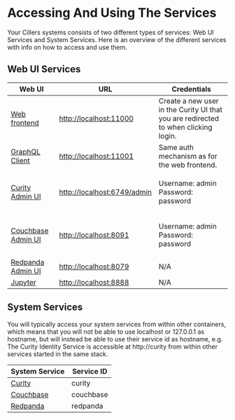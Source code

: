 # Accessing And Using The Services

Your Cillers systems consists of two different types of services:  Web UI Services and System Services. Here is an overview of the different services with info on how to access and use them.

## Web UI Services

| Web UI                                                      | URL                                                        | Credentials                                                                         |
| ----------------------------------------------------------- | ---------------------------------------------------------- | ----------------------------------------------------------------------------------- |
| [Web frontend](web-ui-services/web-app.md)                  | [http://localhost:11000](http://localhost:11000)           | Create a new user in the Curity UI that you are redirected to when clicking login.  |
| [GraphQL Client](web-ui-services/graphql-client.md)         | [http://localhost:11001](http://localhost:11001)           | Same auth mechanism as for the web frontend.                                        |
| [Curity Admin UI](web-ui-services/curity-admin-ui.md)       | [http://localhost:6749/admin](http://localhost:6749/admin) | <p>Username: admin<br>Password: password</p>                                        |
| [Couchbase Admin UI](web-ui-services/couchbase-admin-ui.md) | [http://localhost:8091](http://localhost:8091/)            | <p>Username: admin<br>Password: password</p>                                        |
| [Redpanda Admin UI](web-ui-services/redpanda-admin-ui.md)   | [http://localhost:8079](http://localhost:8079/)            | N/A                                                                                 |
| [Jupyter](web-ui-services/jupyter-notebooks.md)             | [http://localhost:8888](http://localhost:8888)             | N/A                                                                                 |

## System Services

You will typically access your system services from within other containers, which means that you will not be able to use localhost or 127.0.0.1 as hostname, but will instead be able to use their service id as hostname, e.g. The Curity Identity Service is accessible at http://curity from within other services started in the same stack.&#x20;

| System Service                                                   | Service ID |
| ---------------------------------------------------------------- | ---------- |
| [Curity](system-services/curity-identity-server.md)              | curity     |
| [Couchbase](system-services/couchbase-data-platform.md)          | couchbase  |
| [Redpanda](system-services/redpanda-event-streaming-platform.md) | redpanda   |







